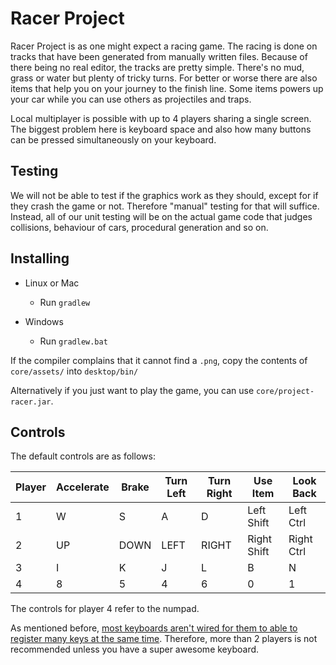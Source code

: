 # Racer Project

Racer Project is as one might expect a racing game. The racing is done on tracks that have been generated from manually written files. Because of there being no real editor, the tracks are pretty simple. There's no mud, grass or water but plenty of tricky turns. For better or worse there are also items that help you on your journey to the finish line. Some items powers up your car while you can use others as projectiles and traps.

Local multiplayer is possible with up to 4 players sharing a single screen. The biggest problem here is keyboard space and also how many buttons can be pressed simultaneously on your keyboard.

## Testing

We will not be able to test if the graphics work as they should, except for if they crash the game or not. Therefore "manual" testing for that will suffice. Instead, all of our unit testing will be on the actual game code that judges collisions, behaviour of cars, procedural generation and so on.

## Installing

* Linux or Mac
  * Run `gradlew`

* Windows
  * Run `gradlew.bat`

If the compiler complains that it cannot find a `.png`, copy the contents of `core/assets/` into `desktop/bin/`

Alternatively if you just want to play the game, you can use `core/project-racer.jar`.

## Controls
The default controls are as follows:

Player | Accelerate | Brake | Turn Left | Turn Right | Use Item | Look Back
------ | ---------- | ----- | --------- | ---------- | -------- | ---------
1 | W | S | A | D | Left Shift | Left Ctrl
2 | UP | DOWN | LEFT | RIGHT | Right Shift | Right Ctrl
3 | I | K | J | L | B | N
4 | 8 | 5 | 4 | 6 | 0 | 1
The controls for player 4 refer to the numpad.

As mentioned before, [most keyboards aren't wired for them to able to register many keys at the same time](https://en.wikipedia.org/wiki/Rollover_(key)). Therefore, more than 2 players is not recommended unless you have a super awesome keyboard.
